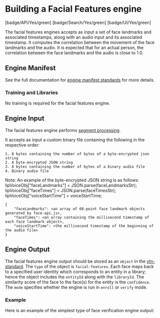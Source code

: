 # Building a Facial Features engine

[badge/API/Yes/green]
[badge/Search/Yes/green]
[badge/UI/Yes/green]

The facial features engines accepts as input a set of face landmarks and associated timestamps, along with an audio input 
and its associated timestamp. It computes the correlation between the movement of the face landmarks and the audio. It is 
expected that for an actual person, the correlation between the face landmarks and the audio is close to 1.0.

## Engine Manifest

<!-- TODO

All facial features engines should specify the following parameters in their build manifest:

| Parameter | Value |
| --------- | ----- |
| `TODO` | `TODO` |
| `TODO` | `TODO` |

Here is a minimal example `manifest.json` that could apply to a face verification engine:
-->

<!--TODO: Define [](manifest.example.json ':include :type=code json')-->

See the full documentation for [engine manifest standards](/developer/engines/standards/engine-manifest/) for more details.

<!-- TODO ## Engine Input -->

<!-- TODO -->

### Training and Libraries

No training is required for the facial features engine.

## Engine Input

The facial features engine performs [segment processing](/developer/engines/processing-modes/segment-processing/).

It accepts as input a custom binary file containing the following in the respective order:

    1. 8 bytes containing the number of bytes of a byte-encrypted json string
    2. A byte-encrypted JSON string
    3. 8 bytes containing the number of bytes of a binary audio file
    4. Binary audio file

Note: An example of the byte-encrypted JSON string is as follows:
      lipVoiceObj["faceLandmarks"] = JSON.parse(faceLandmarksStr);
      lipVoiceObj["faceTimes"] = JSON.parse(faceTimesStr);
      lipVoiceObj["voiceStartTime"] = voiceStartTime;

    {
        "faceLandmarks": <an array of 68-point face landmark objects generated by face-api.js>,
        "faceTimes": <an array containing the millisecond timestamp of each face landmark object>,
        "voiceStartTime": <the millisecond timestamp of the beginning of the audio file>
    }


## Engine Output

The facial features engine output should be stored as an `object` in the [vtn-standard](/developer/engines/standards/engine-output/).
The `type` of the object is `facial-features`. Each face maps back to a specified user identity which corresponds to an entity in a library; 
hence the object includes the `entityId` along with the `libraryId`. The similarity score of the face to the face(s) for 
the entity is the `confidence`. The `mode` specifies whether the engine is run in `enroll` or `verify` mode.

### Example

Here is an example of the simplest type of face verification engine output:

[](vtn-standard.example.json ':include :type=code json')
